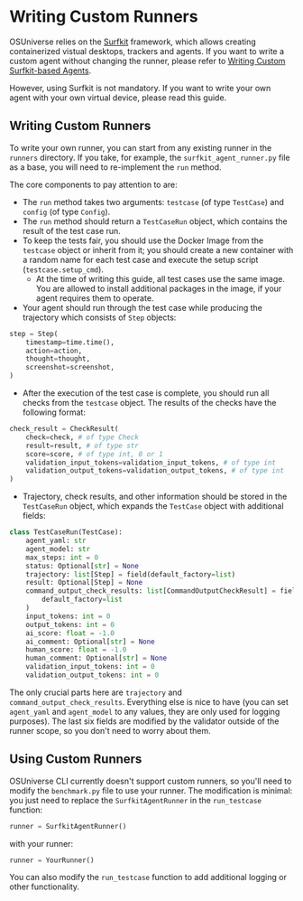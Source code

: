 # Writing Custom Runners

OSUniverse relies on the [Surfkit](https://github.com/agentsea/surfkit) framework, which allows creating containerized vistual desktops, trackers and agents. If you want to write a custom agent without changing the runner, please refer to [Writing Custom Surfkit-based Agents](AGENTS.md).

However, using Surfkit is not mandatory. If you want to write your own agent with your own virtual device, please read this guide.

## Writing Custom Runners

To write your own runner, you can start from any existing runner in the `runners` directory. If you take, for example, the `surfkit_agent_runner.py` file as a base, you will need to re-implement the `run` method.

The core components to pay attention to are:

* The `run` method takes two arguments: `testcase` (of type `TestCase`) and `config` (of type `Config`).
* The `run` method should return a `TestCaseRun` object, which contains the result of the test case run.
* To keep the tests fair, you should use the Docker Image from the `testcase` object or inherit from it; you should create a new container with a random name for each test case and execute the setup script (`testcase.setup_cmd`).
    * At the time of writing this guide, all test cases use the same image. You are allowed to install additional packages in the image, if your agent requires them to operate.
* Your agent should run through the test case while producing the trajectory which consists of `Step` objects:

```python
step = Step(
    timestamp=time.time(),
    action=action,
    thought=thought,
    screenshot=screenshot,
)
```

* After the execution of the test case is complete, you should run all checks from the `testcase` object. The results of the checks have the following format:

```python
check_result = CheckResult(
    check=check, # of type Check
    result=result, # of type str
    score=score, # of type int, 0 or 1
    validation_input_tokens=validation_input_tokens, # of type int
    validation_output_tokens=validation_output_tokens, # of type int
)
```

* Trajectory, check results, and other information should be stored in the `TestCaseRun` object, which expands the `TestCase` object with additional fields:

```python
class TestCaseRun(TestCase):
    agent_yaml: str
    agent_model: str
    max_steps: int = 0
    status: Optional[str] = None
    trajectory: list[Step] = field(default_factory=list)
    result: Optional[Step] = None
    command_output_check_results: list[CommandOutputCheckResult] = field(
        default_factory=list
    )
    input_tokens: int = 0
    output_tokens: int = 0
    ai_score: float = -1.0
    ai_comment: Optional[str] = None
    human_score: float = -1.0
    human_comment: Optional[str] = None
    validation_input_tokens: int = 0
    validation_output_tokens: int = 0
```

The only crucial parts here are `trajectory` and `command_output_check_results`. Everything else is nice to have (you can set `agent_yaml` and `agent_model` to any values, they are only used for logging purposes). The last six fields are modified by the validator outside of the runner scope, so you don't need to worry about them.

## Using Custom Runners

OSUniverse CLI currently doesn't support custom runners, so you'll need to modify the `benchmark.py` file to use your runner. The modification is minimal: you just need to replace the `SurfkitAgentRunner` in the `run_testcase` function:

```python
runner = SurfkitAgentRunner()
```

with your runner:

```python
runner = YourRunner()
```

You can also modify the `run_testcase` function to add additional logging or other functionality.
